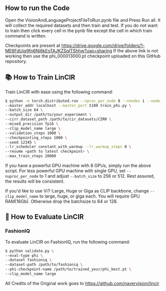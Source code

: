 ## How to run the Code
Open the VisionAndLanguageProjectFileToRun.pynb file and Press Run all. It will collect the required datasets and then train and test. If you do not want to train then click every cell in the pynb file except the cell in which train command is written.

Checkpoints are present at https://drive.google.com/drive/folders/1-ME8FdUiq9fn6Ni6kEoTAJKZSqITShhw?usp=sharing
If the above link is not working then use the phi_000013000.pt checkpoint uploaded on this GitHub repository.

## 📚 How to Train LinCIR
Train LinCIR with ease using the following command:

```bash
$ python -m torch.distributed.run --nproc_per_node 8 --nnodes 1 --node_rank 0 \
--master_addr localhost --master_port 5100 train_phi.py \
--batch_size 64 \
--output_dir /path/to/your_experiment \
--cirr_dataset_path /path/to/cir_datasets/CIRR \
--mixed_precision fp16 \
--clip_model_name large \
--validation_steps 1000 \
--checkpointing_steps 1000 \
--seed 12345 \
--lr_scheduler constant_with_warmup --lr_warmup_steps 0 \
--resume <path to latest checkpoint> \
--max_train_steps 20000
```

If you have a powerful GPU machine with 8 GPUs, simply run the above script. For less powerful GPU machine with single GPU, set `--nuproc_per_node` to 1 and adjust `--batch_size` to 256 or 512. Rest assured, the results will be consistent.

If you'd like to use ViT-Large, Huge or Giga as CLIP backbone, change `--clip_model_name` to large, huge, or giga each. You will require GPU RAM(16Gb). Otherwise drop the batchsize to 64 or 128.

## 💯 How to Evaluate LinCIR
### FashionIQ
To evaluate LinCIR on FashionIQ, run the following command:

```bash
$ python validate.py \
--eval-type phi \
--dataset fashioniq \
--dataset-path /path/to/fashioniq \
--phi-checkpoint-name /path/to/trained_your/phi_best.pt \
--clip_model_name large
```
All Credits of the Original work goes to https://github.com/navervision/lincir
